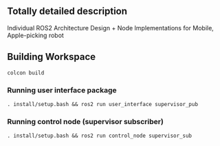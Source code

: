 ## Totally detailed description
Individual ROS2 Architecture Design + Node Implementations for Mobile, Apple-picking robot

## Building Workspace
`colcon build`

### Running user interface package

`. install/setup.bash && ros2 run user_interface supervisor_pub`

### Running control node (supervisor subscriber)

`. install/setup.bash && ros2 run control_node supervisor_sub`